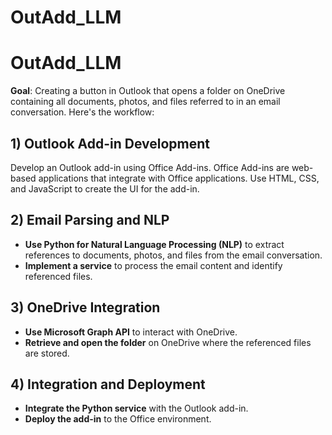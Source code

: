 # OutAdd_LLM

# OutAdd_LLM

**Goal**: Creating a button in Outlook that opens a folder on OneDrive containing all documents, photos, and files referred to in an email conversation. Here's the workflow:

## 1) Outlook Add-in Development
Develop an Outlook add-in using Office Add-ins. Office Add-ins are web-based applications that integrate with Office applications. Use HTML, CSS, and JavaScript to create the UI for the add-in.

## 2) Email Parsing and NLP
- **Use Python for Natural Language Processing (NLP)** to extract references to documents, photos, and files from the email conversation.
- **Implement a service** to process the email content and identify referenced files.

## 3) OneDrive Integration
- **Use Microsoft Graph API** to interact with OneDrive.
- **Retrieve and open the folder** on OneDrive where the referenced files are stored.

## 4) Integration and Deployment
- **Integrate the Python service** with the Outlook add-in.
- **Deploy the add-in** to the Office environment.